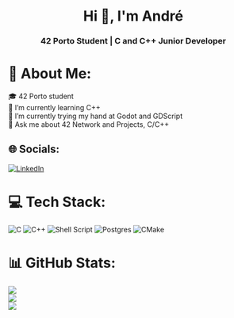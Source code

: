 <h1 align="center">Hi 👋, I'm André</h1>
<h3 align="center">42 Porto Student | C and C++ Junior Developer</h3>

# 💫 About Me:
🎓 42 Porto student<br>🌱 I’m currently learning C++<br>🔭 I’m currently trying my hand at Godot and GDScript<br>💬 Ask me about 42 Network and Projects, C/C++


## 🌐 Socials:
[![LinkedIn](https://img.shields.io/badge/LinkedIn-%230077B5.svg?logo=linkedin&logoColor=white)](https://linkedin.com/in/https://www.linkedin.com/in/andremvsramos/) 

# 💻 Tech Stack:
![C](https://img.shields.io/badge/c-%2300599C.svg?style=for-the-badge&logo=c&logoColor=white) ![C++](https://img.shields.io/badge/c++-%2300599C.svg?style=for-the-badge&logo=c%2B%2B&logoColor=white) ![Shell Script](https://img.shields.io/badge/shell_script-%23121011.svg?style=for-the-badge&logo=gnu-bash&logoColor=white) ![Postgres](https://img.shields.io/badge/postgres-%23316192.svg?style=for-the-badge&logo=postgresql&logoColor=white) ![CMake](https://img.shields.io/badge/CMake-%23008FBA.svg?style=for-the-badge&logo=cmake&logoColor=white)
# 📊 GitHub Stats:
![](https://github-readme-stats.vercel.app/api?username=andremvsramos&theme=onedark&hide_border=false&include_all_commits=true&count_private=true)<br/>
![](https://github-readme-streak-stats.herokuapp.com/?user=andremvsramos&theme=onedark&hide_border=false)<br/>
![](https://github-readme-stats.vercel.app/api/top-langs/?username=andremvsramos&theme=onedark&hide_border=false&include_all_commits=true&count_private=true&layout=compact)

